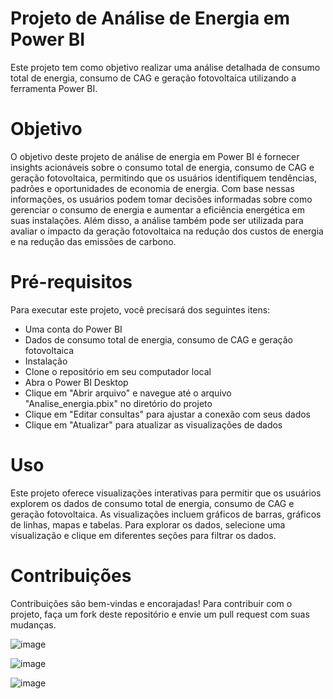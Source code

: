 # Projeto de Análise de Energia em Power BI
Este projeto tem como objetivo realizar uma análise detalhada de consumo total de energia, consumo de CAG e geração fotovoltaica utilizando a ferramenta Power BI.

# Objetivo
O objetivo deste projeto de análise de energia em Power BI é fornecer insights acionáveis sobre o consumo total de energia, consumo de CAG e geração fotovoltaica, permitindo que os usuários identifiquem tendências, padrões e oportunidades de economia de energia. Com base nessas informações, os usuários podem tomar decisões informadas sobre como gerenciar o consumo de energia e aumentar a eficiência energética em suas instalações. Além disso, a análise também pode ser utilizada para avaliar o impacto da geração fotovoltaica na redução dos custos de energia e na redução das emissões de carbono.

# Pré-requisitos
Para executar este projeto, você precisará dos seguintes itens:

 - Uma conta do Power BI
 - Dados de consumo total de energia, consumo de CAG e geração fotovoltaica
 - Instalação
 - Clone o repositório em seu computador local
 - Abra o Power BI Desktop
 - Clique em "Abrir arquivo" e navegue até o arquivo "Analise_energia.pbix" no diretório do projeto
 - Clique em "Editar consultas" para ajustar a conexão com seus dados
 - Clique em "Atualizar" para atualizar as visualizações de dados
# Uso
Este projeto oferece visualizações interativas para permitir que os usuários explorem os dados de consumo total de energia, consumo de CAG e geração fotovoltaica. As visualizações incluem gráficos de barras, gráficos de linhas, mapas e tabelas. Para explorar os dados, selecione uma visualização e clique em diferentes seções para filtrar os dados.

# Contribuições
Contribuições são bem-vindas e encorajadas! Para contribuir com o projeto, faça um fork deste repositório e envie um pull request com suas mudanças.

![image](https://user-images.githubusercontent.com/98669544/234366026-cc70ac0b-54b1-42c6-bfc9-9583143cbcd2.png)

![image](https://user-images.githubusercontent.com/98669544/234365754-08e4c585-6333-4adf-b156-482d98f14c00.png)

![image](https://user-images.githubusercontent.com/98669544/234365822-68ea775b-f734-4319-8ded-193ddc52ac24.png)

